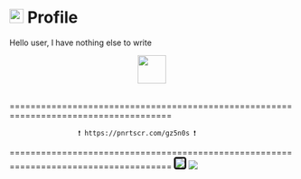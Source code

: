# <img width="25" height="25" src="https://emojipedia-us.s3.dualstack.us-west-1.amazonaws.com/thumbs/160/emojidex/59/large-red-circle_1f534.png" /> Profile
Hello user, I have nothing else to write
<br> 
<center><img width="50" height="50" src="https://emoji.discord.st/emojis/12f7ae8e-54e9-4e0a-a247-f62ee670e8a5.gif"/></center>
<br>

=====================================================================================
                     
                     ❗ https://pnrtscr.com/gz5n0s ❗

=====================================================================================
  <img style="border-style: solid; border-radius: 20%;" src="https://media.giphy.com/media/lgTpcy4dkdUc0/giphy.gif" />
  <img src="https://cdn2.scratch.mit.edu/get_image/gallery/279661_200x130.png?v=1384064073.0" />
<!---
ChronoLux616/ChronoLux616 is a ✨ special ✨ repository because its `README.md` (this file) appears on your GitHub profile.
You can click the Preview link to take a look at your changes.
--->
